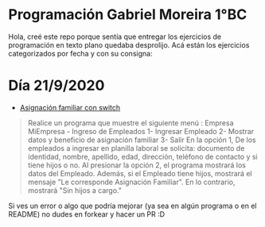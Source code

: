 # Programación Gabriel Moreira 1°BC	

Hola, creé este repo porque sentía que entregar los ejercicios de programación en texto plano quedaba desprolijo. Acá están los ejercicios categorizados por fecha y con su consigna:


# Día 21/9/2020

 - [Asignación familiar con switch](programaMenu.java)
> Realice un programa que muestre el siguiente menú :
Empresa MiEmpresa - Ingreso de Empleados
1- Ingresar Empleado
2- Mostrar datos y beneficio de asignación familiar
3- Salir
En la opción 1, De los empleados a ingresar en planilla laboral se solicita:
documento de identidad, nombre, apellido, edad, dirección, teléfono de contacto y si tiene hijos o no.
Al presionar la opción 2, el programa mostrará los datos del Empleado. Además, si el Empleado tiene hijos, mostrará el mensaje "Le corresponde Asignación Familiar". En lo contrario, mostrará "Sin hijos a cargo."


Si ves un error o algo que podría mejorar (ya sea en algún programa o en el README) no dudes en forkear y hacer un PR :D
